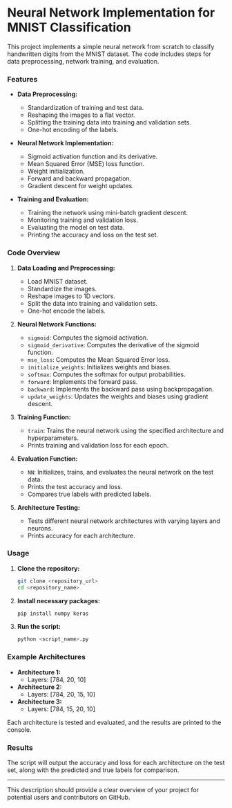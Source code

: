 
# Neural Network Implementation for MNIST Classification



This project implements a simple neural network from scratch to classify handwritten digits from the MNIST dataset. The code includes steps for data preprocessing, network training, and evaluation.

### Features

- **Data Preprocessing:**
  - Standardization of training and test data.
  - Reshaping the images to a flat vector.
  - Splitting the training data into training and validation sets.
  - One-hot encoding of the labels.

- **Neural Network Implementation:**
  - Sigmoid activation function and its derivative.
  - Mean Squared Error (MSE) loss function.
  - Weight initialization.
  - Forward and backward propagation.
  - Gradient descent for weight updates.

- **Training and Evaluation:**
  - Training the network using mini-batch gradient descent.
  - Monitoring training and validation loss.
  - Evaluating the model on test data.
  - Printing the accuracy and loss on the test set.

### Code Overview

1. **Data Loading and Preprocessing:**
    - Load MNIST dataset.
    - Standardize the images.
    - Reshape images to 1D vectors.
    - Split the data into training and validation sets.
    - One-hot encode the labels.

2. **Neural Network Functions:**
    - `sigmoid`: Computes the sigmoid activation.
    - `sigmoid_derivative`: Computes the derivative of the sigmoid function.
    - `mse_loss`: Computes the Mean Squared Error loss.
    - `initialize_weights`: Initializes weights and biases.
    - `softmax`: Computes the softmax for output probabilities.
    - `forward`: Implements the forward pass.
    - `backward`: Implements the backward pass using backpropagation.
    - `update_weights`: Updates the weights and biases using gradient descent.

3. **Training Function:**
    - `train`: Trains the neural network using the specified architecture and hyperparameters.
    - Prints training and validation loss for each epoch.

4. **Evaluation Function:**
    - `NN`: Initializes, trains, and evaluates the neural network on the test data.
    - Prints the test accuracy and loss.
    - Compares true labels with predicted labels.

5. **Architecture Testing:**
    - Tests different neural network architectures with varying layers and neurons.
    - Prints accuracy for each architecture.

### Usage

1. **Clone the repository:**
   ```bash
   git clone <repository_url>
   cd <repository_name>
   ```

2. **Install necessary packages:**
   ```bash
   pip install numpy keras
   ```

3. **Run the script:**
   ```bash
   python <script_name>.py
   ```

### Example Architectures

- **Architecture 1:**
  - Layers: [784, 20, 10]
- **Architecture 2:**
  - Layers: [784, 20, 15, 10]
- **Architecture 3:**
  - Layers: [784, 15, 20, 10]

Each architecture is tested and evaluated, and the results are printed to the console.

### Results

The script will output the accuracy and loss for each architecture on the test set, along with the predicted and true labels for comparison.

---

This description should provide a clear overview of your project for potential users and contributors on GitHub.
